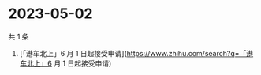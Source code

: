 # 2023-05-02

共 1 条

<!-- BEGIN ZHIHUSEARCH -->
<!-- 最后更新时间 Tue May 02 2023 11:09:23 GMT+0800 (China Standard Time) -->
1. [「港车北上」6 月 1 日起接受申请](https://www.zhihu.com/search?q=「港车北上」6 月 1 日起接受申请)
<!-- END ZHIHUSEARCH -->
